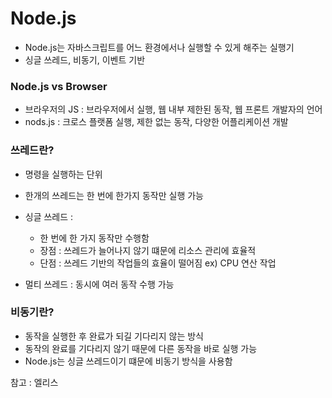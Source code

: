 # Node.js

- Node.js는 자바스크립트를 어느 환경에서나 실행할 수 있게 해주는 실행기
- 싱글 쓰레드, 비동기, 이벤트 기반

### Node.js vs Browser

- 브라우저의 JS : 브라우저에서 실행, 웹 내부 제한된 동작, 웹 프론트 개발자의 언어
- nods.js : 크로스 플랫폼 실행, 제한 없는 동작, 다양한 어플리케이션 개발

### 쓰레드란?

- 명령을 실행하는 단위
- 한개의 쓰레드는 한 번에 한가지 동작만 실행 가능

- 싱글 쓰레드 :
  - 한 번에 한 가지 동작만 수행함
  - 장점 : 쓰레드가 늘어나지 않기 떄문에 리소스 관리에 효율적
  - 단점 : 쓰레드 기반의 작업들의 효율이 떨어짐 ex) CPU 연산 작업
- 멀티 쓰레드 : 동시에 여러 동작 수행 가능

### 비동기란?

- 동작을 실행한 후 완료가 되길 기다리지 않는 방식
- 동작의 완료를 기다리지 않기 때문에 다른 동작을 바로 실행 가능
- Node.js는 싱글 쓰레드이기 떄문에 비동기 방식을 사용함

참고 : 엘리스
